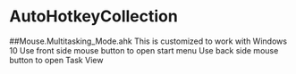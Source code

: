 # AutoHotkeyCollection

##Mouse.Multitasking_Mode.ahk
This is customized to work with Windows 10
Use front side mouse button to open start menu
Use back side mouse button to open Task View
